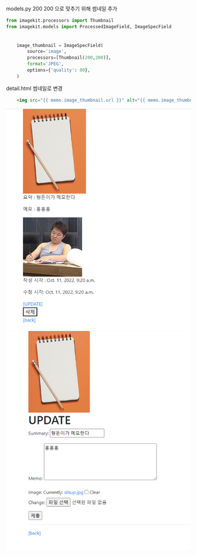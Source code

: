 models.py
200 200 으로 맞추기 위해 썸네일 추가
```py
from imagekit.processors import Thumbnail
from imagekit.models import ProcessedImageField, ImageSpecField


    image_thumbnail = ImageSpecField(
        source='image',
        processors=[Thumbnail(200,200)],
        format='JPEG',
        options={'quality': 80},
    )
```

detail.html
썸네일로 변경
```html
    <img src="{{ memo.image_thumbnail.url }}" alt="{{ memo.image_thumbnail }}">
```


![image](./detail_2.png)
![image](./update_2.png)